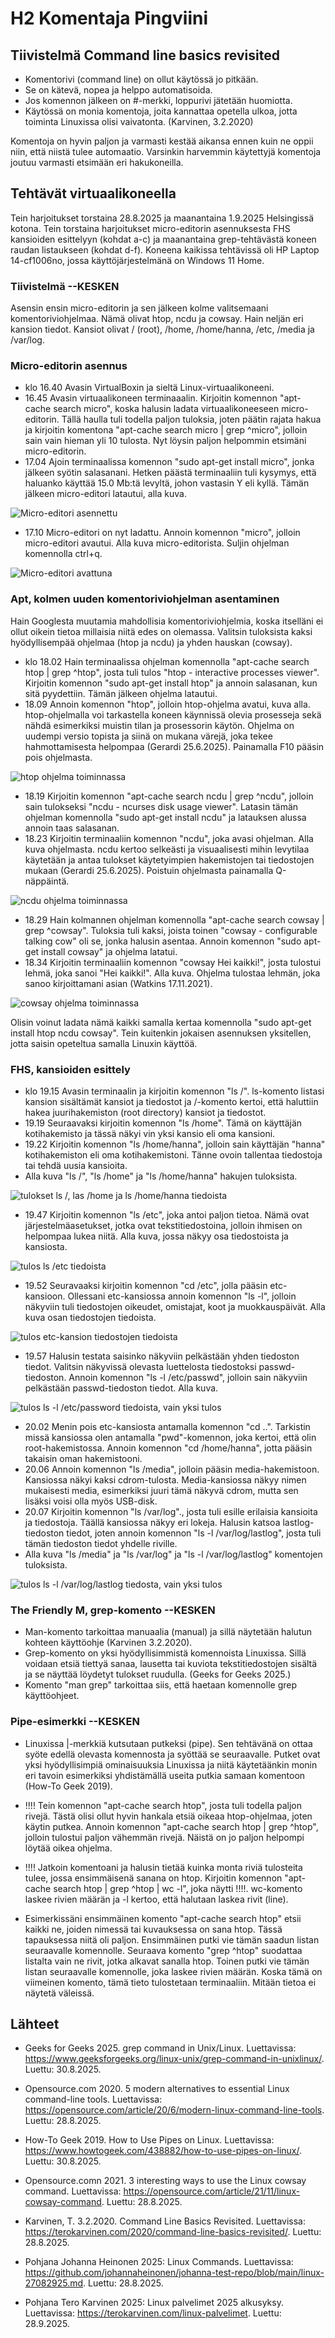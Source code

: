 # H2 Komentaja Pingviini

## Tiivistelmä Command line basics revisited

- Komentorivi (command line) on ollut käytössä jo pitkään.
- Se on kätevä, nopea ja helppo automatisoida.
- Jos komennon jälkeen on #-merkki, loppurivi jätetään huomiotta.
- Käytössä on monia komentoja, joita kannattaa opetella ulkoa, jotta toiminta Linuxissa olisi vaivatonta. (Karvinen, 3.2.2020)

Komentoja on hyvin paljon ja varmasti kestää aikansa ennen kuin ne oppii niin, että niistä tulee automaatio. Varsinkin harvemmin käytettyjä komentoja joutuu varmasti etsimään eri hakukoneilla. 


## Tehtävät virtuaalikoneella

Tein harjoitukset torstaina 28.8.2025 ja maanantaina 1.9.2025 Helsingissä kotona. Tein torstaina harjoitukset micro-editorin asennuksesta FHS kansioiden esittelyyn (kohdat a-c) ja maanantaina grep-tehtävästä koneen raudan listaukseen (kohdat d-f). Koneena kaikissa tehtävissä oli HP Laptop 14-cf1006no, jossa käyttöjärjestelmänä on Windows 11 Home. 


### Tiivistelmä      --KESKEN

Asensin ensin micro-editorin ja sen jälkeen kolme valitsemaani komentoriviohjelmaa. Nämä olivat htop, ncdu ja cowsay. Hain neljän eri kansion tiedot. Kansiot olivat / (root), /home, /home/hanna, /etc, /media ja /var/log.


### Micro-editorin asennus

* klo 16.40 Avasin VirtualBoxin ja sieltä Linux-virtuaalikoneeni.
* 16.45 Avasin virtuaalikoneen terminaaalin. Kirjoitin komennon "apt-cache search micro", koska halusin ladata virtuaalikoneeseen micro-editorin. Tällä haulla tuli todella paljon tuloksia, joten päätin rajata hakua ja kirjoitin komentona "apt-cache search micro | grep ^micro", jolloin sain vain hieman yli 10 tulosta. Nyt löysin paljon helpommin etsimäni micro-editorin.
* 17.04 Ajoin terminaalissa komennon "sudo apt-get install micro", jonka jälkeen syötin salasanani. Hetken päästä terminaaliin tuli kysymys, että haluanko käyttää 15.0 Mb:tä levyltä, johon vastasin Y eli kyllä. Tämän jälkeen micro-editori latautui, alla kuva.

![Micro-editori asennettu](images/h2-kuva1.jpg)

* 17.10 Micro-editori on nyt ladattu. Annoin komennon "micro", jolloin micro-editori avautui. Alla kuva micro-editorista. Suljin ohjelman komennolla ctrl+q.

![Micro-editori avattuna](images/h2-kuva2.jpg)

### Apt, kolmen uuden komentoriviohjelman asentaminen

Hain Googlesta muutamia mahdollisia komentoriviohjelmia, koska itselläni ei ollut oikein tietoa millaisia niitä edes on olemassa. Valitsin tuloksista kaksi hyödyllisempää ohjelmaa (htop ja ncdu) ja yhden hauskan (cowsay).

* klo 18.02 Hain terminaalissa ohjelman komennolla "apt-cache search htop | grep ^htop", josta tuli tulos "htop - interactive processes viewer". Kirjoitin komennon "sudo apt-get install htop" ja annoin salasanan, kun sitä pyydettiin. Tämän jälkeen ohjelma latautui.
* 18.09 Annoin komennon "htop", jolloin htop-ohjelma avatui, kuva alla. htop-ohjelmalla voi tarkastella koneen käynnissä olevia prosesseja sekä nähdä esimerkiksi muistin tilan ja prosessorin käytön. Ohjelma on uudempi versio topista ja siinä on mukana värejä, joka tekee hahmottamisesta helpompaa (Gerardi 25.6.2025). Painamalla F10 pääsin pois ohjelmasta.

![htop ohjelma toiminnassa](images/h2-kuva3.jpg)

* 18.19 Kirjoitin komennon "apt-cache search ncdu | grep ^ncdu", jolloin sain tulokseksi "ncdu - ncurses disk usage viewer". Latasin tämän ohjelman komennolla "sudo apt-get install ncdu" ja latauksen alussa annoin taas salasanan.
* 18.23 Kirjoitin terminaaliin komennon "ncdu", joka avasi ohjelman. Alla kuva ohjelmasta. ncdu kertoo selkeästi ja visuaalisesti mihin levytilaa käytetään ja antaa tulokset käytetyimpien hakemistojen tai tiedostojen mukaan (Gerardi 25.6.2025). Poistuin ohjelmasta painamalla Q-näppäintä.

![ncdu ohjelma toiminnassa](images/h2-kuva4.jpg)

* 18.29 Hain kolmannen ohjelman komennolla "apt-cache search cowsay | grep ^cowsay". Tuloksia tuli kaksi, joista toinen "cowsay - configurable talking cow" oli se, jonka halusin asentaa. Annoin komennon "sudo apt-get install cowsay" ja ohjelma latatui.
* 18.34 Kirjoitin terminaaliin komennon "cowsay Hei kaikki!", josta tulostui lehmä, joka sanoi "Hei kaikki!". Alla kuva. Ohjelma tulostaa lehmän, joka sanoo kirjoittamani asian (Watkins 17.11.2021).

![cowsay ohjelma toiminnassa](images/h2-kuva5.jpg)

Olisin voinut ladata nämä kaikki samalla kertaa komennolla "sudo apt-get install htop ncdu cowsay". Tein kuitenkin jokaisen asennuksen yksitellen, jotta saisin opeteltua samalla Linuxin käyttöä.


### FHS, kansioiden esittely

* klo 19.15 Avasin terminaalin ja kirjoitin komennon "ls /". ls-komento listasi kansion sisältämät kansiot ja tiedostot ja /-komento kertoi, että haluttiin hakea juurihakemiston (root directory) kansiot ja tiedostot.
* 19.19 Seuraavaksi kirjoitin komennon "ls /home". Tämä on käyttäjän kotihakemisto ja tässä näkyi vin yksi kansio eli oma kansioni.
* 19.22 Kirjoitin komennon "ls /home/hanna", jolloin sain käyttäjän "hanna" kotihakemiston eli oma kotihakemistoni. Tänne ovoin tallentaa tiedostoja tai tehdä uusia kansioita.
* Alla kuva "ls /", "ls /home" ja "ls /home/hanna" hakujen tuloksista.

![tulokset ls /, las /home ja ls /home/hanna tiedoista](images/h2-kuva6.jpg)

* 19.47 Kirjoitin komennon "ls /etc", joka antoi paljon tietoa. Nämä ovat järjestelmäasetukset, jotka ovat tekstitiedostoina, jolloin ihmisen on helpompaa lukea niitä. Alla kuva, jossa näkyy osa tiedostoista ja kansiosta.

![tulos ls /etc tiedoista](images/h2-kuva7.jpg)
  
* 19.52 Seuravaaksi kirjoitin komennon "cd /etc", jolla pääsin etc-kansioon. Ollessani etc-kansiossa annoin komennon "ls -l", jolloin näkyviin tuli tiedostojen oikeudet, omistajat, koot ja muokkauspäivät. Alla kuva osan tiedostojen tiedoista.

![tulos etc-kansion tiedostojen tiedoista](images/h2-kuva8.jpg)

* 19.57 Halusin testata saisinko näkyviin pelkästään yhden tiedoston tiedot. Valitsin näkyvissä olevasta luettelosta tiedostoksi passwd-tiedoston. Annoin komennon "ls -l /etc/passwd", jolloin sain näkyviin pelkästään passwd-tiedoston tiedot. Alla kuva.

![tulos ls -l /etc/password tiedoista, vain yksi tulos](images/h2-kuva9.jpg)

* 20.02 Menin pois etc-kansiosta antamalla komennon "cd ..". Tarkistin missä kansiossa olen antamalla "pwd"-komennon, joka kertoi, että olin  root-hakemistossa. Annoin komennon "cd /home/hanna", jotta pääsin takaisin oman hakemistooni.
* 20.06 Annoin komennon "ls /media", jolloin pääsin media-hakemistoon. Kansiossa näkyi kaksi cdrom-tulosta. Media-kansiossa näkyy nimen mukaisesti media, esimerkiksi juuri tämä näkyvä cdrom, mutta sen lisäksi voisi olla myös USB-disk.
* 20.07 Kirjoitin komennon "ls /var/log"., josta tuli esille erilaisia kansioita ja tiedostoja. Täällä kansiossa näkyy eri lokeja. Halusin katsoa lastlog-tiedoston tiedot, joten annoin komennon "ls -l /var/log/lastlog", josta tuli tämän tiedoston tiedot yhdelle riville.
* Alla kuva "ls /media" ja "ls /var/log" ja "ls -l /var/log/lastlog" komentojen tuloksista.

![tulos ls -l /var/log/lastlog tiedosta, vain yksi tulos](images/h2-kuva10.jpg)




### The Friendly M, grep-komento     --KESKEN

* Man-komento tarkoittaa manuaalia (manual) ja sillä näytetään halutun kohteen käyttöohje (Karvinen 3.2.2020).
* Grep-komento on yksi hyödyllisimmistä komennoista Linuxissa. Sillä voidaan etsiä tiettyä sanaa, lausetta tai kuviota tekstitiedostojen sisältä ja se näyttää löydetyt tulokset ruudulla. (Geeks for Geeks 2025.)
* Komento "man grep" tarkoittaa siis, että haetaan komennolle grep käyttöohjeet.


### Pipe-esimerkki     --KESKEN

* Linuxissa |-merkkiä kutsutaan putkeksi (pipe). Sen tehtävänä on ottaa syöte edellä olevasta komennosta ja syöttää se seuraavalle. Putket ovat yksi hyödyllisimpiä ominaisuuksia Linuxissa ja niitä käytetäänkin monin eri tavoin esimerkiksi yhdistämällä useita putkia samaan komentoon (How-To Geek 2019). 


* !!!! Tein komennon "apt-cache search htop", josta tuli todella paljon rivejä. Tästä olisi ollut hyvin hankala etsiä oikeaa htop-ohjelmaa, joten käytin putkea. Annoin komennon "apt-cache search htop | grep ^htop", jolloin tulostui paljon vähemmän rivejä. Näistä on jo paljon helpompi löytää oikea ohjelma.
* !!!! Jatkoin komentoani ja halusin tietää kuinka monta riviä tulosteita tulee, jossa ensimmäisenä sanana on htop. Kirjoitin komennon "apt-cache search htop | grep ^htop | wc -l", joka näytti !!!!. wc-komento laskee rivien määrän ja -l kertoo, että halutaan laskea rivit (line).

* Esimerkissäni ensimmäinen komento "apt-cache search htop" etsii kaikki ne, joiden nimessä tai kuvauksessa on sana htop. Tässä tapauksessa niitä oli paljon. Ensimmäinen putki vie tämän saadun listan seuraavalle komennolle. Seuraava komento "grep ^htop" suodattaa listalta vain ne rivit, jotka alkavat sanalla htop. Toinen putki vie tämän listan seuraavalle komennolle, joka laskee rivien määrän. Koska tämä on viimeinen komento, tämä tieto tulostetaan terminaaliin. Mitään tietoa ei näytetä väleissä.


## Lähteet

* Geeks for Geeks 2025. grep command in Unix/Linux. Luettavissa: https://www.geeksforgeeks.org/linux-unix/grep-command-in-unixlinux/. Luettu: 30.8.2025.
* Opensource.com 2020. 5 modern alternatives to essential Linux command-line tools. Luettavissa: https://opensource.com/article/20/6/modern-linux-command-line-tools. Luettu: 28.8.2025.
* How-To Geek 2019. How to Use Pipes on Linux. Luettavissa: https://www.howtogeek.com/438882/how-to-use-pipes-on-linux/. Luettu: 30.8.2025.
* Opensource.comn 2021. 3 interesting ways to use the Linux cowsay command. Luettavissa: https://opensource.com/article/21/11/linux-cowsay-command. Luettu: 28.8.2025.

* Karvinen, T. 3.2.2020. Command Line Basics Revisited. Luettavissa: https://terokarvinen.com/2020/command-line-basics-revisited/. Luettu: 28.8.2025.

* Pohjana Johanna Heinonen 2025: Linux Commands. Luettavissa: https://github.com/johannaheinonen/johanna-test-repo/blob/main/linux-27082925.md. Luettu: 28.8.2025.
* Pohjana Tero Karvinen 2025: Linux palvelimet 2025 alkusyksy. Luettavissa: https://terokarvinen.com/linux-palvelimet. Luettu: 28.9.2025.
